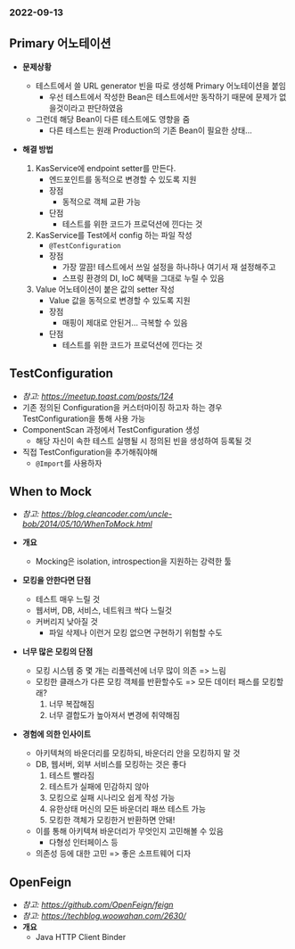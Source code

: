 ### 2022-09-13

## Primary 어노테이션
- **문제상황**
  - 테스트에서 쓸 URL generator 빈을 따로 생성해 Primary 어노테이션을 붙임
    - 우선 테스트에서 작성한 Bean은 테스트에서만 동작하기 때문에 문제가 없을것이라고 판단하였음
  - 그런데 해당 Bean이 다른 테스트에도 영향을 줌
    - 다른 테스트는 원래 Production의 기존 Bean이 필요한 상태...

- **해결 방법**
  1. KasService에 endpoint setter를 만든다. 
     - 엔드포인트를 동적으로 변경할 수 있도록 지원
     - 장점
       - 동적으로 객체 교환 가능
     - 단점
       - 테스트를 위한 코드가 프로덕션에 낀다는 것
  2. KasService를 Test에서 config 하는 파일 작성
     - `@TestConfiguration`
     - 장점
       - 가장 깔끔! 테스트에서 쓰일 설정을 하나하나 여기서 재 설정해주고
       - 스프링 환경의 DI, IoC 혜택을 그대로 누릴 수 있음
  3. Value 어노테이션이 붙은 값의 setter 작성
     - Value 값을 동적으로 변경할 수 있도록 지원
     - 장점
       - 매핑이 제대로 안된거... 극복할 수 있음
     - 단점
       - 테스트를 위한 코드가 프로덕션에 낀다는 것

## TestConfiguration
- *참고: https://meetup.toast.com/posts/124*
- 기존 정의된 Configuration을 커스터마이징 하고자 하는 경우 TestConfiguration을 통해 사용 가능
- ComponentScan 과정에서 TestConfiguration 생성
  - 해당 자신이 속한 테스트 실행될 시 정의된 빈을 생성하여 등록될 것
- 직접 TestConfiguration을 추가해줘야해
  - `@Import`를 사용하자

## When to Mock
- *참고: https://blog.cleancoder.com/uncle-bob/2014/05/10/WhenToMock.html*
- **개요**
  - Mocking은 isolation, introspection을 지원하는 강력한 툴

- **모킹을 안한다면 단점**
  - 테스트 매우 느릴 것
  - 웹서버, DB, 서비스, 네트워크 싹다 느릴것
  - 커버리지 낮아질 것
    - 파일 삭제나 이런거 모킹 없으면 구현하기 위험할 수도

- **너무 많은 모킹의 단점**
  - 모킹 시스템 중 몇 개는 리플렉션에 너무 많이 의존 => 느림
  - 모킹한 클래스가 다른 모킹 객체를 반환할수도 => 모든 데이터 패스를 모킹할래?
    1. 너무 복잡해짐
    2. 너무 결합도가 높아져서 변경에 취약해짐

- **경험에 의한 인사이트**
  - 아키텍쳐의 바운더리를 모킹하되, 바운더리 안을 모킹하지 말 것
  - DB, 웹서버, 외부 서비스를 모킹하는 것은 좋다
    1. 테스트 빨라짐
    2. 테스트가 실패에 민감하지 않아
    3. 모킹으로 실패 시나리오 쉽게 작성 가능
    4. 유한상태 머신의 모든 바운더리 패쓰 테스트 가능
    5. 모킹한 객체가 모킹한거 반환하면 안돼!
  - 이를 통해 아키텍쳐 바운더리가 무엇인지 고민해볼 수 있음
    - 다형성 인터페이스 등
  - 의존성 등에 대한 고민 => 좋은 소프트웨어 디자

## OpenFeign
- *참고: https://github.com/OpenFeign/feign*
- *참고: https://techblog.woowahan.com/2630/*
- **개요**
  - Java HTTP Client Binder
